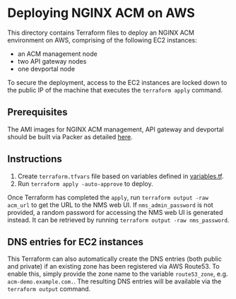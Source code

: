 # Deploying NGINX ACM on AWS

This directory contains Terraform files to deploy an NGINX ACM environment on AWS, comprising of the following EC2 instances:
- an ACM management node
- two API gateway nodes
- one devportal node

To secure the deployment, access to the EC2 instances are locked down to the public IP of the machine that executes the `terraform apply` command.

## Prerequisites

The AMI images for NGINX ACM management, API gateway and devportal should be built via Packer as detailed [here](../packer/README.md).

## Instructions

1. Create `terraform.tfvars` file based on variables defined in [variables.tf](./variables.tf).
1. Run `terraform apply -auto-approve` to deploy.

Once Terraform has completed the `apply`, run `terraform output -raw acm_url` to get the URL to the NMS web UI. If `nms_admin_password` is not provided, a random password for accessing the NMS web UI is generated instead. It can be retrieved by running `terraform output -raw nms_password`.

## DNS entries for EC2 instances

This Terraform can also automatically create the DNS entries (both public and private) if an existing zone has been registered via AWS Route53. To enable this, simply provide the zone name to the variable `route53_zone`, e.g. `acm-demo.example.com.`. The resulting DNS entries will be available via the `terraform output` command.
